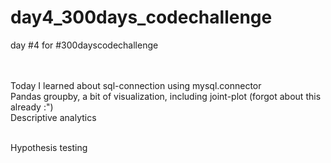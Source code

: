 # day4_300days_codechallenge
 day #4 for #300dayscodechallenge

<br><br>
Today I learned about sql-connection using mysql.connector <br>
Pandas groupby, a bit of visualization, including joint-plot (forgot about this already :") <br>
Descriptive analytics<br><br>

Hypothesis testing <br>

